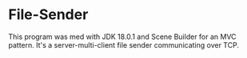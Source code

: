 # File-Sender
This program was med with JDK 18.0.1 and Scene Builder for an MVC pattern. It's a server-multi-client file sender communicating over TCP.
